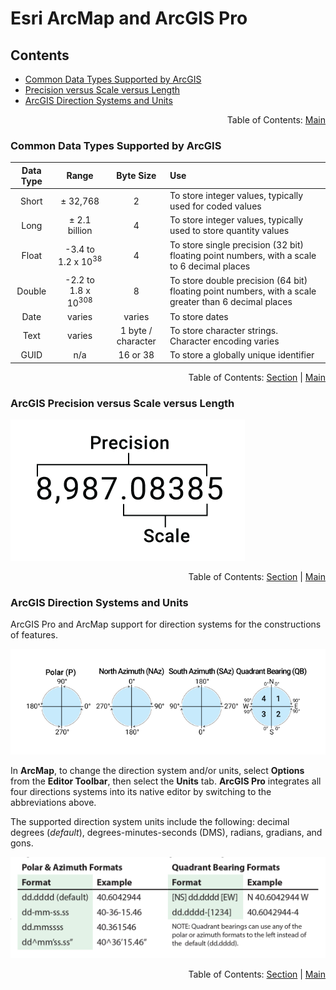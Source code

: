 # Esri ArcMap and ArcGIS Pro

## Contents
  - [Common Data Types Supported by ArcGIS](#common-data-types-supported-by-arcgis)
  - [Precision versus Scale versus Length](#arcgis-precision-versus-scale-versus-length)
  - [ArcGIS Direction Systems and Units](#arcgis-direction-systems-and-units)

<div align="right">Table of Contents: <a href="../README.md#table-of-contents">Main</a></div>

### Common Data Types Supported by ArcGIS

| Data Type | Range | Byte Size | Use |
| :---:     | :---: | :---:     | :--- |
| Short | &plusmn; 32,768 | 2 | To store integer values, typically used for coded values |
| Long | &plusmn; 2.1 billion | 4 | To store integer values, typically used to store quantity values |
| Float | -3.4 to 1.2 x 10<sup>38</sup> | 4 | To store single precision (32 bit) floating point numbers, with a scale to 6 decimal places |
| Double | -2.2 to 1.8 x 10<sup>308</sup> | 8 | To store double precision (64 bit) floating point numbers, with a scale greater than 6 decimal places |
| Date | varies | varies | To store dates | 
| Text | varies | 1 byte / character | To store character strings. Character encoding varies |
| GUID | n/a | 16 or 38 | To store a globally unique identifier |

<div align="right">Table of Contents: <a href="#contents">Section</a> | <a href="../README.md#table-of-contents">Main</a></div>

### ArcGIS Precision versus Scale versus Length

![Precision vs Scale](../.imgs/precision-scale.png)

<div align="right">Table of Contents: <a href="#contents">Section</a> | <a href="../README.md#table-of-contents">Main</a></div>

### ArcGIS Direction Systems and Units

ArcGIS Pro and ArcMap support for direction systems for the constructions of features.

![GIS Direction Systems](../.imgs/gis-direction-systems.png)

In **ArcMap**, to change the direction system and/or units, select **Options** from the **Editor Toolbar**, then 
select the **Units** tab. **ArcGIS Pro** integrates all four directions systems into its native editor by switching to
the abbreviations above.

The supported direction system units include the following: decimal degrees (*default*), degrees-minutes-seconds (DMS), 
radians, gradians, and gons.
    
![GIS Direction System Formatting Examples](../.imgs/gis-direction-system-formatting.png)

<div align="right">Table of Contents: <a href="#contents">Section</a> | <a href="../README.md#table-of-contents">Main</a></div>

